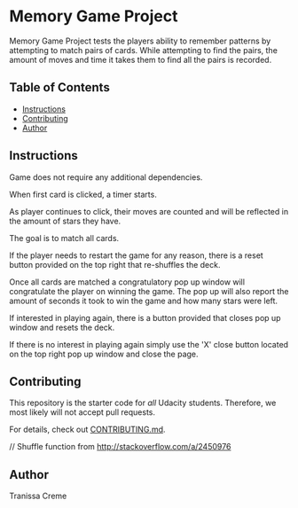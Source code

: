 # Memory Game Project

Memory Game Project tests the players ability to remember patterns by attempting to match pairs of cards. While attempting to find the pairs, the amount of moves and time it takes them to find all the pairs is recorded.

## Table of Contents

* [Instructions](#instructions)
* [Contributing](#contributing)
* [Author](#author)

## Instructions

Game does not require any additional dependencies.

When first card is clicked, a timer starts.

As player continues to click, their moves are counted and will be reflected in the amount of stars they have.

The goal is to match all cards.

If the player needs to restart the game for any reason, there is a reset button provided on the top right that re-shuffles the deck.

Once all cards are matched a congratulatory pop up window will congratulate the player on winning the game. The pop up will also report the amount of seconds it took to win the game and how many stars were left.

If interested in playing again, there is a button provided that closes pop up window and resets the deck.

If there is no interest in playing again simply use the 'X' close button located on the top right pop up window and close the page.

## Contributing

This repository is the starter code for _all_ Udacity students. Therefore, we most likely will not accept pull requests.

For details, check out [CONTRIBUTING.md](CONTRIBUTING.md).

// Shuffle function from http://stackoverflow.com/a/2450976

## Author

Tranissa Creme
